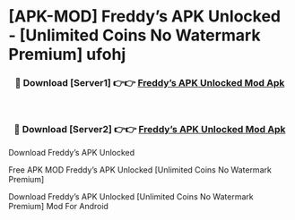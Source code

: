 # [APK-MOD] Freddy’s APK Unlocked - [Unlimited Coins No Watermark Premium] ufohj



<div align="center">
<h3>🔴 Download [Server1] 👉👉 <a href="https://momento.my/?title=Freddy’s_APK_Unlocked">Freddy’s APK Unlocked Mod Apk</a></h3><br>

<h3>🔴 Download [Server2] 👉👉 <a href="https://momento.my/?title=Freddy’s_APK_Unlocked">Freddy’s APK Unlocked Mod Apk</a></h3>
</div>



Download Freddy’s APK Unlocked 

Free APK MOD Freddy’s APK Unlocked [Unlimited Coins No Watermark Premium]

Download Freddy’s APK Unlocked [Unlimited Coins No Watermark Premium] Mod For Android
